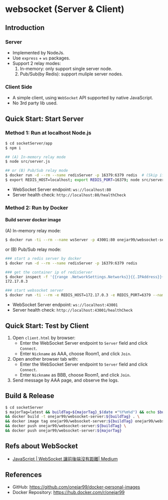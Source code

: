 # websocket (Server & Client)

## Introduction

### Server

* Implemented by NodeJs.
* Use `express` + `ws` packages.
* Support 2 relay modes:
    1. In-memory: only support single server node.
    2. Pub/Sub(by Redis): support muliple server nodes.

### Client Side

* A simple client, using `WebSocket` API supported by native JavaScript.
* No 3rd party lib used.


## Quick Start: Start Server

### Method 1: Run at localhost Node.js

```bash
$ cd socketServer/app
$ npm i

## (A) In-memory relay mode
$ node src/server.js

## or (B) Pub/Sub relay mode
$ docker run -d --rm --name redisServer -p 16379:6379 redis  # (Skip if you have an existing redis server)
$ export REDIS_HOST=localhost; export REDIS_PORT=16379; node src/server.js
```

* WebSocket Server endpoint: `ws://localhost:80`
* Server health check: `http://localhost:80/healthCheck`


### Method 2: Run by Docker

#### Build server docker image

(A) In-memory relay mode:
```bash
$ docker run -ti --rm --name wsServer -p 43001:80 onejar99/websocket-server:latest
```

or (B) Pub/Sub relay mode:
```bash
### start a redis server by docker
$ docker run -d --rm --name redisServer -p 16379:6379 redis

### get the container ip of redisServer
$ docker inspect -f '{{range .NetworkSettings.Networks}}{{.IPAddress}}{{end}}' redisServer
172.17.0.3

### start websocket server
$ docker run -ti --rm -e REDIS_HOST=172.17.0.3 -e REDIS_PORT=6379 --name wsServer -p 43001:80 onejar99/websocket-server:latest
```

* WebSocket Server endpoint: `ws://localhost:43001`
* Server health check: `http://localhost:43001/healthCheck`


## Quick Start: Test by Client

1. Open `client.html` by browser:
    - Enter the WebSocket Server endpoint to `Server` field and click `Connect`.
    - Enter `Nickname` as AAA, choose Room1, and click `Join`.
2. Open another browser tab with:
    - Enter the WebSocket Server endpoint to `Server` field and click `Connect`.
    - Enter `Nickname` as BBB, choose Room1, and click `Join`.
3. Send message by AAA page, and observe the logs.


## Build & Release

```bash
$ cd socketServer
$ majorTag=latest && buildTag=${majorTag}_$(date +"%Y%m%d") && echo $buildTag \
&& docker build -t onejar99/websocket-server:${buildTag} . \
&& docker image tag onejar99/websocket-server:${buildTag} onejar99/websocket-server:${majorTag} \
&& docker push onejar99/websocket-server:${buildTag} \
&& docker push onejar99/websocket-server:${majorTag}
```

## Refs about WebSocket

* [JavaScript | WebSocket 讓前後端沒有距離| Medium](https://medium.com/enjoy-life-enjoy-coding/javascript-websocket-%E8%AE%93%E5%89%8D%E5%BE%8C%E7%AB%AF%E6%B2%92%E6%9C%89%E8%B7%9D%E9%9B%A2-34536c333e1b)


## References

- GitHub: https://github.com/onejar99/docker-personal-images
- Docker Repository: https://hub.docker.com/r/onejar99
